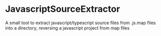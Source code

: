 # JavascriptSourceExtractor
A small tool to extract javascript/typescript source files from .js.map files into a directory, reversing a javascript project from map files
